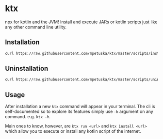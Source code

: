 # ktx

npx for kotlin and the JVM!
Install and execute JARs or kotlin scripts just like any other command line utility.

## Installation

```bash
curl https://raw.githubusercontent.com/mpetuska/ktx/master/scripts/install.sh | bash
```

## Uninstallation

```bash
curl https://raw.githubusercontent.com/mpetuska/ktx/master/scripts/uninstall.sh | bash
```

## Usage

After installation a new `ktx` command will appear in your terminal. The cli is self-documented so to explore its
features simply use `-h` argument on any command. e.g. `ktx -h`.

Main ones to know, however, are `ktx run <url>` and `ktx install <url>` which allow you to execute or install any kotlin
script of the internet.
